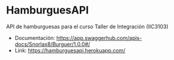 # HamburguesAPI

API de hamburguesas para el curso Taller de Integración (IIC3103)

- Documentación: <https://app.swaggerhub.com/apis-docs/Snorlax8/Burguer/1.0.0#/>
- Link: <https://hamburguesapi.herokuapp.com/>